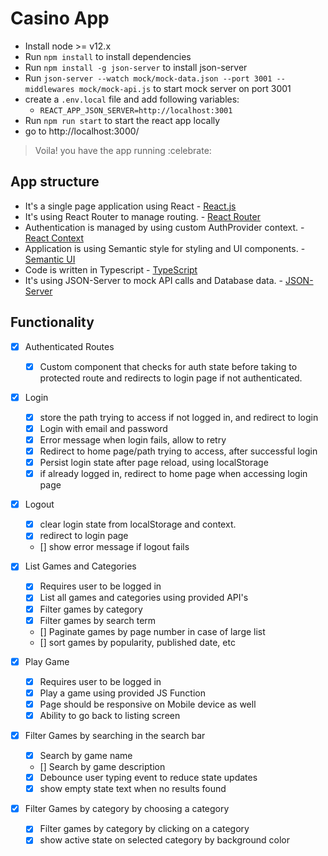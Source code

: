# Casino App

- Install node >= v12.x
- Run `npm install` to install dependencies
- Run `npm install -g json-server` to install json-server
- Run `json-server --watch mock/mock-data.json --port 3001 --middlewares mock/mock-api.js` to start mock server on port 3001
- create a `.env.local` file and add following variables:
  - `REACT_APP_JSON_SERVER=http://localhost:3001`
- Run `npm run start` to start the react app locally
- go to http://localhost:3000/

> Voila! you have the app running :celebrate:

## App structure

- It's a single page application using React - [React.js](https://reactjs.org/)
- It's using React Router to manage routing. - [React Router](https://reacttraining.com/react-router/web/guides/quick-start)
- Authentication is managed by using custom AuthProvider context. - [React Context](https://reactjs.org/docs/context.html)
- Application is using Semantic style for styling and UI components. - [Semantic UI](https://react.semantic-ui.com/)
- Code is written in Typescript - [TypeScript](https://www.typescriptlang.org/)
- It's using JSON-Server to mock API calls and Database data. - [JSON-Server](https://github.com/typicode/json-server)

## Functionality

- [x] Authenticated Routes
  - [x] Custom component that checks for auth state before taking to protected route and redirects to login page if not authenticated.
- [x] Login

  - [x] store the path trying to access if not logged in, and redirect to login
  - [x] Login with email and password
  - [x] Error message when login fails, allow to retry
  - [x] Redirect to home page/path trying to access, after successful login
  - [x] Persist login state after page reload, using localStorage
  - [x] if already logged in, redirect to home page when accessing login page

- [x] Logout

  - [x] clear login state from localStorage and context.
  - [x] redirect to login page
  - [] show error message if logout fails

- [x] List Games and Categories

  - [x] Requires user to be logged in
  - [x] List all games and categories using provided API's
  - [x] Filter games by category
  - [x] Filter games by search term
  - [] Paginate games by page number in case of large list
  - [] sort games by popularity, published date, etc

- [x] Play Game

  - [x] Requires user to be logged in
  - [x] Play a game using provided JS Function
  - [x] Page should be responsive on Mobile device as well
  - [x] Ability to go back to listing screen

- [x] Filter Games by searching in the search bar

  - [x] Search by game name
  - [] Search by game description
  - [x] Debounce user typing event to reduce state updates
  - [x] show empty state text when no results found

- [x] Filter Games by category by choosing a category

  - [x] Filter games by category by clicking on a category
  - [x] show active state on selected category by background color
